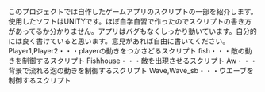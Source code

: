 このプロジェクトでは自作したゲームアプリのスクリプトの一部を紹介します。使用したソフトはUNITYです。ほぼ自学自習で作ったのでスクリプトの書き方があってるか分かりません。アプリはバグもなくしっかり動いています。自分的には良く書けていると思います。意見があれば自由に書いてください。
Player1,Player2・・・playerの動きをつかさどるスクリプト
fish・・・敵の動きを制御するスクリプト
Fishhouse・・・敵を出現させるスクリプト
Aw・・・背景で流れる泡の動きを制御するスクリプト
Wave,Wave_sb・・・ウエーブを制御するスクリプト

